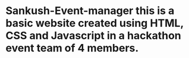 # Sankush-Event-manager this is a basic website created using HTML, CSS and Javascript in a hackathon event team of 4 members.
